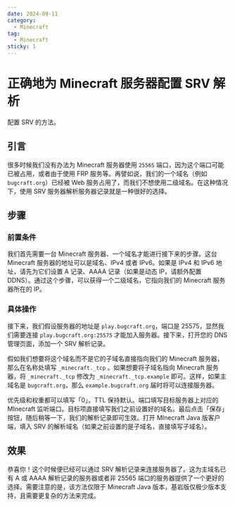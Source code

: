 ```yaml
---
date: 2024-09-11
category:
  - Minecraft
tag:
  - Minecraft
sticky: 1
---
```


# 正确地为 Minecraft 服务器配置 SRV 解析

配置 SRV 的方法。

<!-- 更多 -->

## 引言

很多时候我们没有办法为 Minecraft 服务器使用 `25565` 端口，因为这个端口可能已被占用，或者由于使用 FRP 服务等。再譬如说，我们的一个域名（例如 `bugcraft.org`）已经被 Web 服务占用了，而我们不想使用二级域名。在这种情况下，使用 SRV 服务器解析服务器记录就是一种很好的选择。

## 步骤

### 前置条件

我们首先需要一台 Minecraft 服务器、一个域名才能进行接下来的步骤。这台 Minecraft 服务器的地址可以是域名、IPv4 或者 IPv6。如果是 IPv4 和 IPv6 地址，请先为它们设置 A 记录、AAAA 记录（如果是动态 IP，请额外配置 DDNS）。通过这个步骤，可以获得一个二级域名，它指向我们的 Minecraft 服务器所在的 IP。

### 具体操作

接下来，我们假设服务器的地址是 `play.bugcraft.org`，端口是 25575，显然我们需要连接 `play.bugcraft.org:25575` 才能加入服务器。接下来，打开您的 DNS 管理页面，添加一个 SRV 解析记录。

假如我们想要将这个域名而不是它的子域名直接指向我们的 Minecraft 服务器，那么在名称处填写 `_minecraft._tcp` 。如果想要将子域名指向 Minecraft 服务器，将 `_minecraft._tcp` 修改为 `_minecraft._tcp.example` 即可。这样，如果主域名是 `bugcraft.org`，那么 `example.bugcraft.org` 届时将可以连接服务器。

优先级和权重都可以填写「0」。TTL 保持默认。端口填写目标服务器上对应的 MInecraft 监听端口。目标项直接填写我们之前设置好的域名。最后点击「保存」按钮，随后稍等一下，我们的解析记录即可生效。打开 MInecraft Java 版客户端，填入 SRV 的解析域名（如果之前设置的是子域名，直接填写子域名）。

## 效果

恭喜你！这个时候便已经可以通过 SRV 解析记录来连接服务器了。这为主域名已有 A 或 AAAA 解析记录的服务器或者非 25565 端口的服务器提供了一个更好的选择。需要注意的是，该方法仅限于 Minecraft Java 版本，基岩版仅极少版本支持，且需要更复杂的方法来完成。
